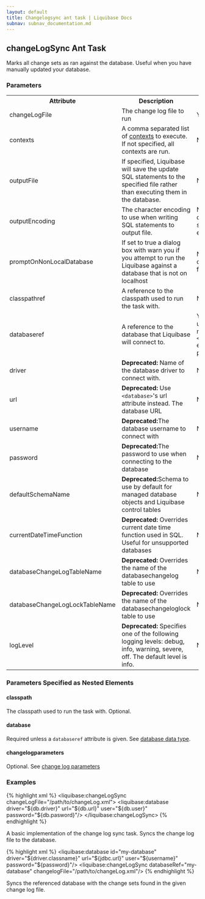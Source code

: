 ```yaml
---
layout: default
title: Changelogsync ant task | Liquibase Docs
subnav: subnav_documentation.md
---
```


## changeLogSync Ant Task ##

Marks all change sets as ran against the database.  Useful when you have manually updated your database.  

### Parameters ###

<table>
    <tr>
        <th>Attribute</th>
        <th>Description</th>
        <th>Required</th>
    </tr>
    <tr>
        <td>changeLogFile</td>
        <td>The change log file to run</td>
        <td>Yes</td>
    </tr>
    <tr>
        <td>contexts</td>
        <td>A comma separated list of <a href="../contexts.html">contexts</a> to execute. If not specified, all contexts are run.</td>
        <td>No</td>
    </tr>
    <tr>
        <td>outputFile</td>
        <td>If specified, Liquibase will save the update SQL statements to the specified file rather than executing them in the database.</td>
        <td>No</td>
    </tr>
    <tr>
        <td>outputEncoding</td>
        <td>The character encoding to use when writing SQL statements to output file.</td>
        <td>No; defaults to system encoding.</td>
    </tr>
    <tr>
        <td>promptOnNonLocalDatabase</td>
        <td>If set to true a dialog box with warn you if you attempt to run the Liquibase against a database that is not on localhost
        </td>
        <td>No; default is false.</td>
    </tr>
    <tr>
        <td>classpathref</td>
        <td>A reference to the classpath used to run the task with.</td>
        <td>No</td>
    </tr>
    <tr>
        <td>databaseref</td>
        <td>A reference to the database that Liquibase will connect to.</td>
        <td>Yes, unless a nested <code>&lt;database&gt;</code> element is present.</td>
    </tr>
    <tr>
        <td>driver</td>
        <td><b>Deprecated:</b> Name of the database driver to connect with.</td>
        <td>No</td>
    </tr>
    <tr>
        <td>url</td>
        <td><b>Deprecated:</b> Use <code>&lt;database&gt;</code>'s url attribute instead. The database URL</td>
        <td>No</td>
    </tr>
    <tr>
        <td>username</td>
        <td><b>Deprecated:</b>The database username to connect with</td>
        <td>No</td>
    </tr>
    <tr>
        <td>password</td>
        <td><b>Deprecated:</b>The password to use when connecting to the database</td>
        <td>No</td>
    </tr>
    <tr>
        <td>defaultSchemaName</td>
        <td><b>Deprecated:</b>Schema to use by default for managed database objects and Liquibase control tables</td>
        <td>No</td>
    </tr>
    <tr>
        <td>currentDateTimeFunction</td>
        <td><b>Deprecated:</b> Overrides current date time function used in SQL. Useful for unsupported databases</td>
        <td>No</td>
    </tr>
    <tr>
        <td>databaseChangeLogTableName</td>
        <td><b>Deprecated:</b> Overrides the name of the databasechangelog table to use</td>
        <td>No</td>
    </tr>
    <tr>
        <td>databaseChangeLogLockTableName</td>
        <td><b>Deprecated:</b> Overrides the name of the databasechangeloglock table to use</td>
        <td>No</td>
    </tr>
    <tr>
        <td>logLevel</td>
        <td><b>Deprecated:</b> Specifies one of the following logging levels: debug, info, warning, severe, off. The default level is info.</td>
        <td>No</td>
    </tr>
</table>

### Parameters Specified as Nested Elements ###

#### classpath ####

The classpath used to run the task with. Optional. 

#### database ####

Required unless a `databaseref` attribute is given. See [database data type](./index.html).

#### changelogparameters ####

Optional. See [change log parameters](./index.html)

### Examples ###

{% highlight xml %}
<liquibase:changeLogSync changeLogFile="/path/to/changeLog.xml">
	<liquibase:database driver="${db.driver}" url="${db.url}" user="${db.user}" password="${db.pasword}"/>
</liquibase:changeLogSync>
{% endhighlight %}

A basic implementation of the change log sync task. Syncs the change log file to the database.

{% highlight xml %}
<liquibase:database id="my-database" driver="${driver.classname}" url="${jdbc.url}" user="${username}" password="${password}"/>
<liquibase:changeLogSync databaseRef="my-database" changelogFile="/path/to/changeLog.xml"/>
{% endhighlight %}

Syncs the referenced database with the change sets found in the given change log file.
